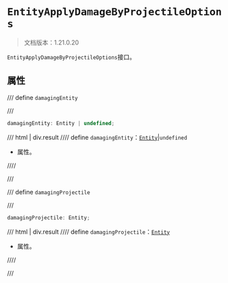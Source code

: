 # `EntityApplyDamageByProjectileOptions`

> 文档版本：1.21.0.20

`EntityApplyDamageByProjectileOptions`接口。

## 属性

/// define
`damagingEntity`


///

```js
damagingEntity: Entity | undefined;
```

/// html | div.result
//// define
`damagingEntity`：[`Entity`](./entity.md)|`undefined`

- 属性。


////

///


/// define
`damagingProjectile`


///

```js
damagingProjectile: Entity;
```

/// html | div.result
//// define
`damagingProjectile`：[`Entity`](./entity.md)

- 属性。


////

///

